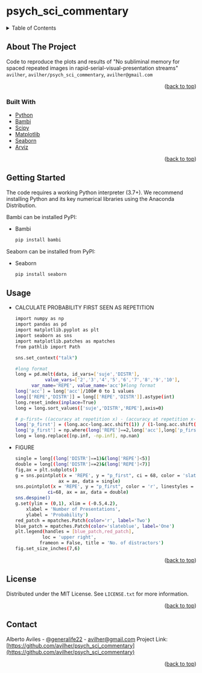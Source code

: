 # psych_sci_commentary
<div id="top"></div>


<!-- TABLE OF CONTENTS -->
<details>
  <summary>Table of Contents</summary>
  <ol>
    <li>
      <a href="#about-the-project">About The Project</a>
      <ul>
        <li><a href="#built-with">Built With</a></li>
      </ul>
    </li>
    <li>
      <a href="#getting-started">Getting Started</a>
    </li>
    <li><a href="#usage">Usage</a></li>
    <li><a href="#license">License</a></li>
    <li><a href="#contact">Contact</a></li>

  </ol>
</details>



<!-- ABOUT THE PROJECT -->
## About The Project



Code to reproduce the plots and results of "No subliminal memory for spaced repeated images in rapid-serial-visual-presentation streams" `avilher`, `avilher/psych_sci_commentary`, `avilher@gmail.com`

<p align="right">(<a href="#top">back to top</a>)</p>



### Built With

* [Python](https://www.python.org/)
* [Bambi](https://bambinos.github.io/bambi/main/index.html)
* [Scipy](https://scipy.org/)
* [Matplotlib](https://matplotlib.org/)
* [Seaborn](https://seaborn.pydata.org/)
* [Arviz](https://arviz-devs.github.io/arviz/)


<p align="right">(<a href="#top">back to top</a>)</p>



<!-- GETTING STARTED -->
## Getting Started

The code requires a working Python interpreter (3.7+). We recommend installing Python and its key numerical libraries using the Anaconda Distribution.

Bambi can be installed PyPI:

* Bambi
  ```sh
  pip install bambi
  ```
 Seaborn can be installed from PyPI:
* Seaborn
  ```sh
  pip install seaborn
  ```


<!-- USAGE EXAMPLES -->
## Usage

* CALCULATE PROBABILITY FIRST SEEN AS REPETITION 
  ```sh
  import numpy as np
  import pandas as pd
  import matplotlib.pyplot as plt
  import seaborn as sns
  import matplotlib.patches as mpatches
  from pathlib import Path

  sns.set_context("talk")
  
  #long format
  long = pd.melt(data, id_vars=['suje','DISTR'],
             value_vars=['2','3','4','5','6','7','8','9','10'],
        var_name='REPE', value_name='acc')#long format
  long['acc'] = long['acc']/100# 0 to 1 values
  long[['REPE','DISTR']] = long[['REPE','DISTR']].astype(int)
  long.reset_index(inplace=True)
  long = long.sort_values(['suje','DISTR','REPE'],axis=0)

  # p-first= ((accuracy at repetition x) - (accuracy at repetition x-1)) /(1-accuracy at repetition x-1)
  long['p_first'] = (long.acc-long.acc.shift(1)) / (1-long.acc.shift(1))
  long['p_first'] = np.where(long['REPE']==2,long['acc'],long['p_first'])#p_first at Repetition 2 = accuracy at Repetition 2
  long = long.replace([np.inf, -np.inf], np.nan)
  ```
* FIGURE 
  ```sh
  single = long[(long['DISTR']==1)&(long['REPE']<5)]
  double = long[(long['DISTR']==2)&(long['REPE']<7)]
  fig,ax = plt.subplots()
  g = sns.pointplot(x = 'REPE', y = "p_first", ci = 68, color = 'slateblue',
                  ax = ax, data = single)
  sns.pointplot(x = 'REPE', y = "p_first", color = 'r', linestyles = '--',
              ci=68, ax = ax, data = double)
  sns.despine()
  g.set(ylim = (0,1), xlim = (-0.5,4.2),
      xlabel = 'Number of Presentations',
      ylabel = 'Probability')
  red_patch = mpatches.Patch(color='r', label='Two')
  blue_patch = mpatches.Patch(color='slateblue', label='One')
  plt.legend(handles = [blue_patch,red_patch],
            loc = 'upper right', 
           frameon = False, title = 'No. of distractors')
  fig.set_size_inches(7,6)
  ```

<p align="right">(<a href="#top">back to top</a>)</p>






<!-- LICENSE -->
## License

Distributed under the MIT License. See `LICENSE.txt` for more information.

<p align="right">(<a href="#top">back to top</a>)</p>



<!-- CONTACT -->
## Contact

Alberto Aviles - [@generalife22](https://twitter.com/generalife22) - avilher@gmail.com
Project Link: [https://github.com/avilher/psych_sci_commentary](https://github.com/avilher/psych_sci_commentary)

<p align="right">(<a href="#top">back to top</a>)</p>

